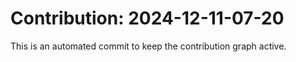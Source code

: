 # Contribution: 2024-12-11-07-20
This is an automated commit to keep the contribution graph active.

